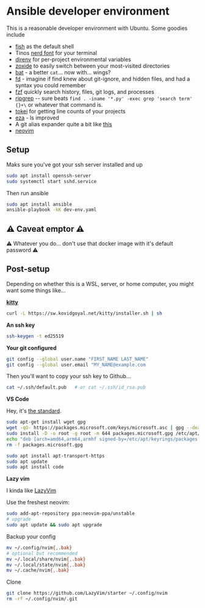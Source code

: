 # Ansible developer environment

This is a reasonable developer environment with Ubuntu. Some goodies include

- [fish](https://fishshell.com/) as the default shell
- Tinos [nerd font](https://www.nerdfonts.com/) for your terminal
- [direnv](https://direnv.net/) for per-project environmental variables
- [zoxide](https://github.com/ajeetdsouza/zoxide) to easily switch between your most-visited directories
- [bat](https://github.com/sharkdp/bat) - a better `cat`... now with... wings?
- [fd](https://github.com/sharkdp/fd) - imagine if find knew about git-ignore, and hidden files, and had a syntax you could remember
- [fzf](https://github.com/junegunn/fzf) quickly search history, files, git logs, and processes
- [ripgrep](https://github.com/BurntSushi/ripgrep) -- sure beats `find . -iname '*.py' -exec grep 'search term' {}+\` or whatever that command is.
- [tokei](https://github.com/XAMPPRocky/tokei) for getting line counts of your projects
- [eza](https://github.com/eza-community/eza) - ls improved
- A git alias expander quite a bit like [this](https://gitlab.com/pinage404/omf_pkg_enlarge_your_git_alias/-/tree/master/)
- [neovim]()

## Setup

Maks sure you've got your ssh server installed and up

```sh
sudo apt install openssh-server
sudo systemctl start sshd.service
```

Then run ansible

```sh
sudo apt install ansible
ansible-playbook -kK dev-env.yaml
```

## &#x26a0;&#xfe0f; Caveat emptor &#x26a0;&#xfe0f;

&#x26a0;&#xfe0f; Whatever you do... don't use that docker image with it's default password &#x26a0;&#xfe0f;

## Post-setup

Depending on whether this is a WSL, server, or home computer, you might want some things like...

**[kitty](https://sw.kovidgoyal.net/kitty/)**

```sh
curl -L https://sw.kovidgoyal.net/kitty/installer.sh | sh
```

**An ssh key**

```sh
ssh-keygen -t ed25519
```

**Your git configured**

```sh
git config --global user.name "FIRST_NAME LAST_NAME"
git config --global user.email "MY_NAME@example.com
```

Then you'll want to copy your ssh key to Github...

```sh
cat ~/.ssh/default.pub   # or cat ~/.ssh/id_rsa.pub
```

**VS Code**

Hey, it's [the standard](https://code.visualstudio.com/).

```sh
sudo apt-get install wget gpg
wget -qO- https://packages.microsoft.com/keys/microsoft.asc | gpg --dearmor > packages.microsoft.gpg
sudo install -D -o root -g root -m 644 packages.microsoft.gpg /etc/apt/keyrings/packages.microsoft.gpg
echo "deb [arch=amd64,arm64,armhf signed-by=/etc/apt/keyrings/packages.microsoft.gpg] https://packages.microsoft.com/repos/code stable main" |sudo tee /etc/apt/sources.list.d/vscode.list > /dev/null
rm -f packages.microsoft.gpg

sudo apt install apt-transport-https
sudo apt update
sudo apt install code
```

**Lazy vim**

I kinda like [LazyVim](https://www.lazyvim.org/)

Use the freshest neovim:

```sh
sudo add-apt-repository ppa:neovim-ppa/unstable
# upgrade
sudo apt update && sudo apt upgrade
```

Backup your config

```sh
mv ~/.config/nvim{,.bak}
# optional but recommended
mv ~/.local/share/nvim{,.bak}
mv ~/.local/state/nvim{,.bak}
mv ~/.cache/nvim{,.bak}
```

Clone

```sh
git clone https://github.com/LazyVim/starter ~/.config/nvim
rm -rf ~/.config/nvim/.git
```
